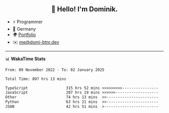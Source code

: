 <h2 align="center">👋 Hello! I'm Dominik.</h2>

- ⚡ Programmer
- 📍 Germany
- 🌍 [Portfolio](https://domi-btnr.dev)
- ✉️ [me@domi-btnr.dev](mailto://me@domi-btnr.dev)

---
📊 **WakaTime Stats**
<!--START_SECTION:waka-->

```txt
From: 09 November 2022 - To: 02 January 2025

Total Time: 897 hrs 13 mins

TypeScript                 315 hrs 52 mins >>>>>>>>>----------------   35.21 %
JavaScript                 207 hrs 19 mins >>>>>>-------------------   23.11 %
Other                      74 hrs 13 mins  >>-----------------------   08.27 %
Python                     63 hrs 21 mins  >>-----------------------   07.06 %
JSON                       42 hrs 51 mins  >------------------------   04.78 %
```

<!--END_SECTION:waka-->
